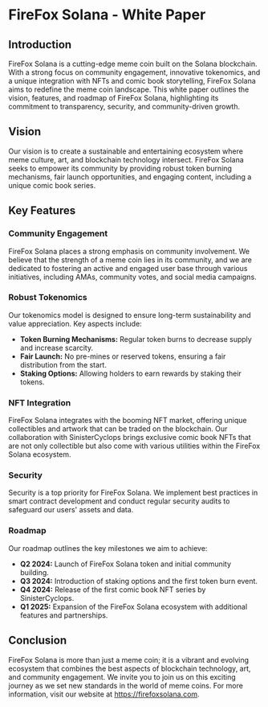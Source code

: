# FireFox Solana - White Paper
## Introduction
FireFox Solana is a cutting-edge meme coin built on the Solana blockchain. With a strong focus on community engagement, innovative tokenomics, and a unique integration with NFTs and comic book storytelling, FireFox Solana aims to redefine the meme coin landscape. This white paper outlines the vision, features, and roadmap of FireFox Solana, highlighting its commitment to transparency, security, and community-driven growth.
## Vision
Our vision is to create a sustainable and entertaining ecosystem where meme culture, art, and blockchain technology intersect. FireFox Solana seeks to empower its community by providing robust token burning mechanisms, fair launch opportunities, and engaging content, including a unique comic book series.
## Key Features
### Community Engagement
FireFox Solana places a strong emphasis on community involvement. We believe that the strength of a meme coin lies in its community, and we are dedicated to fostering an active and engaged user base through various initiatives, including AMAs, community votes, and social media campaigns.
### Robust Tokenomics

Our tokenomics model is designed to ensure long-term sustainability and value appreciation. Key aspects include:
- **Token Burning Mechanisms:** Regular token burns to decrease supply and increase scarcity.
- **Fair Launch:** No pre-mines or reserved tokens, ensuring a fair distribution from the start.
- **Staking Options:** Allowing holders to earn rewards by staking their tokens.
### NFT Integration
FireFox Solana integrates with the booming NFT market, offering unique collectibles and artwork that can be traded on the blockchain. Our collaboration with SinisterCyclops brings exclusive comic book NFTs that are not only collectible but also come with various utilities within the FireFox Solana ecosystem.
### Security
Security is a top priority for FireFox Solana. We implement best practices in smart contract development and conduct regular security audits to safeguard our users' assets and data.
### Roadmap
Our roadmap outlines the key milestones we aim to achieve:
- **Q2 2024:** Launch of FireFox Solana token and initial community building.
- **Q3 2024:** Introduction of staking options and the first token burn event.
- **Q4 2024:** Release of the first comic book NFT series by SinisterCyclops.
- **Q1 2025:** Expansion of the FireFox Solana ecosystem with additional features and partnerships.
## Conclusion

FireFox Solana is more than just a meme coin; it is a vibrant and evolving ecosystem that combines the best aspects of blockchain technology, art, and community engagement. We invite you to join us on this exciting journey as we set new standards in the world of meme coins.
For more information, visit our website at https://firefoxsolana.com.
